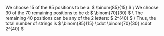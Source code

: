 We choose 15 of the 85 positions to be a: $ \binom{85}{15} $ \\
We choose 30 of the 70 remaining positions to be d: $ \binom{70}{30} $ \\
The remaining 40 positions can be any of the 2 letters: $ 2^{40} $ \\
Thus, the total number of strings is $ \binom{85}{15} \cdot \binom{70}{30} \cdot 2^{40} $
